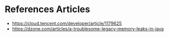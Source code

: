 # References Articles
- https://cloud.tencent.com/developer/article/1179625
- https://dzone.com/articles/a-troublesome-legacy-memory-leaks-in-java